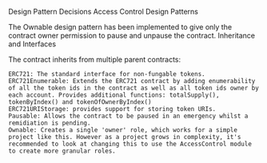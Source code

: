 Design Pattern Decisions
Access Control Design Patterns

The Ownable design pattern has been implemented to give only the contract owner permission to pause and unpause the contract.
Inheritance and Interfaces

The contract inherits from multiple parent contracts:

    ERC721: The standard interface for non-fungable tokens.
    ERC721Enumerable: Extends the ERC721 contract by adding enumerability of all the token ids in the contract as well as all token ids owner by each account. Provides additional functions: totalSupply(), tokenByIndex() and tokenOfOwnerByIndex()
    ERC721URIStorage: provides support for storing token URIs.
    Pausable: Allows the contract to be paused in an emergency whilst a remidiation is pending.
    Ownable: Creates a single 'owner' role, which works for a simple project like this. However as a project grows in complexity, it's recommended to look at changing this to use the AccessControl module to create more granular roles.
